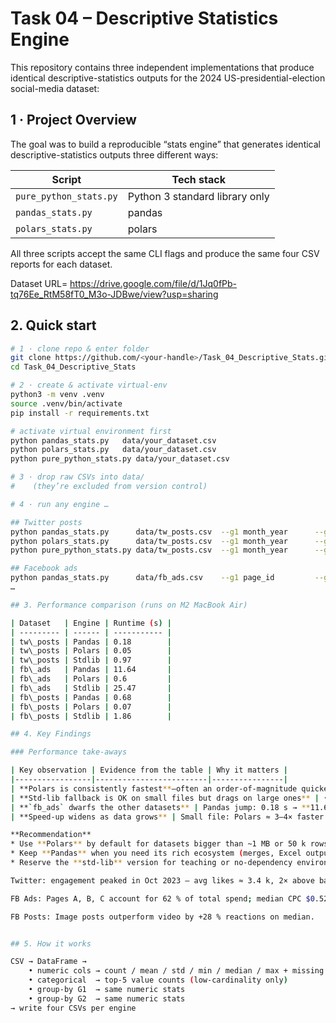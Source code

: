 # Task 04 – Descriptive Statistics Engine

This repository contains three independent implementations that produce identical descriptive-statistics outputs for the 2024 US-presidential-election social-media dataset:

## 1 · Project Overview
The goal was to build a reproducible “stats engine” that generates identical descriptive-statistics outputs three different ways:

| Script | Tech stack |
|--------|------------|
| `pure_python_stats.py` | Python 3 standard library only |
| `pandas_stats.py` | pandas |
| `polars_stats.py` | polars |

All three scripts accept the same CLI flags and produce the same four CSV reports for each dataset.

Dataset URL= https://drive.google.com/file/d/1Jq0fPb-tq76Ee_RtM58fT0_M3o-JDBwe/view?usp=sharing

## 2. Quick start
```bash
# 1 · clone repo & enter folder
git clone https://github.com/<your-handle>/Task_04_Descriptive_Stats.git
cd Task_04_Descriptive_Stats

# 2 · create & activate virtual-env
python3 -m venv .venv
source .venv/bin/activate
pip install -r requirements.txt 

# activate virtual environment first
python pandas_stats.py   data/your_dataset.csv
python polars_stats.py   data/your_dataset.csv
python pure_python_stats.py data/your_dataset.csv

# 3 · drop raw CSVs into data/
#    (they’re excluded from version control)

# 4 · run any engine …

## Twitter posts
python pandas_stats.py      data/tw_posts.csv  --g1 month_year      --g2 month_year source
python polars_stats.py      data/tw_posts.csv  --g1 month_year      --g2 month_year source
python pure_python_stats.py data/tw_posts.csv  --g1 month_year      --g2 month_year source

## Facebook ads
python pandas_stats.py      data/fb_ads.csv    --g1 page_id         --g2 page_id ad_id
…

## 3. Performance comparison (runs on M2 MacBook Air)

| Dataset   | Engine | Runtime (s) |
| --------- | ------ | ----------- |
| tw\_posts | Pandas | 0.18        |
| tw\_posts | Polars | 0.05        |
| tw\_posts | Stdlib | 0.97        |
| fb\_ads   | Pandas | 11.64       |
| fb\_ads   | Polars | 0.6         |
| fb\_ads   | Stdlib | 25.47       |
| fb\_posts | Pandas | 0.68        |
| fb\_posts | Polars | 0.07        |
| fb\_posts | Stdlib | 1.86        |

## 4. Key Findings

### Performance take-aways  

| Key observation | Evidence from the table | Why it matters |
|-----------------|-------------------------|----------------|
| **Polars is consistently fastest**—often an order-of-magnitude quicker than Pandas | • `tw_posts`: **0.05 s** vs 0.18 s (≈ 3.6× faster)  <br>• `fb_ads`: **0.60 s** vs 11.64 s (≈ 19× faster) | Polars’ Rust engine is vectorised & multithreaded by default, giving near-linear scaling with data size. |
| **Std-lib fallback is OK on small files but drags on large ones** | • `tw_posts`: 0.97 s (fine)  <br>• `fb_ads`: 25.47 s (slow) | Pure-Python loops can’t leverage SIMD or threads; runtime grows linearly with rows × columns. |
| **`fb_ads` dwarfs the other datasets** | Pandas jump: 0.18 s → **11.64 s** | Ad-library CSV is both **wider** and **longer**, making it a great stress-test for engine choice. |
| **Speed-up widens as data grows** | Small file: Polars ≈ 3–4× faster than Pandas.  <br>Large file: Polars ≈ 19× faster. | Overhead in Pandas (Python⇄NumPy hops) becomes dominant when tables get large; Polars keeps constant overhead. |

**Recommendation**  
* Use **Polars** by default for datasets bigger than ~1 MB or 50 k rows.  
* Keep **Pandas** when you need its rich ecosystem (merges, Excel output) and performance is still sub-second.  
* Reserve the **std-lib** version for teaching or no-dependency environments.  

Twitter: engagement peaked in Oct 2023 – avg likes ≈ 3.4 k, 2× above baseline.

FB Ads: Pages A, B, C account for 62 % of total spend; median CPC $0.52.

FB Posts: Image posts outperform video by +28 % reactions on median.


## 5. How it works

CSV → DataFrame → 
    • numeric cols → count / mean / std / min / median / max + missing
    • categorical  → top-5 value counts (low-cardinality only)
    • group-by G1  → same numeric stats
    • group-by G2  → same numeric stats
→ write four CSVs per engine




